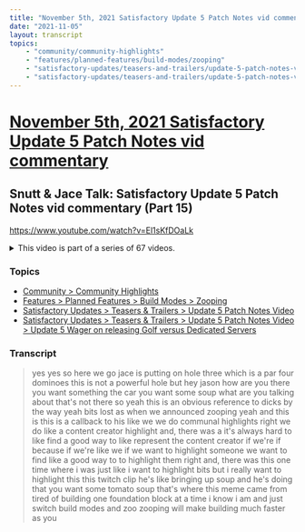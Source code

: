 ```yaml
---
title: "November 5th, 2021 Satisfactory Update 5 Patch Notes vid commentary Snutt & Jace Talk: Satisfactory Update 5 Patch Notes vid commentary (Part 15)"
date: "2021-11-05"
layout: transcript
topics:
    - "community/community-highlights"
    - "features/planned-features/build-modes/zooping"
    - "satisfactory-updates/teasers-and-trailers/update-5-patch-notes-video"
    - "satisfactory-updates/teasers-and-trailers/update-5-patch-notes-video/update-5-wager-on-releasing-golf-versus-dedicated-servers"
---
```

# [November 5th, 2021 Satisfactory Update 5 Patch Notes vid commentary](../2021-11-05.md)
## Snutt & Jace Talk: Satisfactory Update 5 Patch Notes vid commentary (Part 15)
https://www.youtube.com/watch?v=El1sKfDOaLk
<details>
<summary>This video is part of a series of 67 videos.</summary>

* [November 5th, 2021 Satisfactory Update 5 Patch Notes vid commentary Snutt & Jace Talk: Satisfactory Update 5 Patch Notes vid commentary (Part 1)](./yt-6xKMiQJdZxg.md) [https://www.youtube.com/watch?v=6xKMiQJdZxg](https://www.youtube.com/watch?v=6xKMiQJdZxg)
* [November 5th, 2021 Satisfactory Update 5 Patch Notes vid commentary Snutt & Jace Talk: Satisfactory Update 5 Patch Notes vid commentary (Part 2)](./yt-1_ztVB3V2M0.md) [https://www.youtube.com/watch?v=1_ztVB3V2M0](https://www.youtube.com/watch?v=1_ztVB3V2M0)
* [November 5th, 2021 Satisfactory Update 5 Patch Notes vid commentary Snutt & Jace Talk: Satisfactory Update 5 Patch Notes vid commentary (Part 3)](./yt-FpTOxMOD6LU.md) [https://www.youtube.com/watch?v=FpTOxMOD6LU](https://www.youtube.com/watch?v=FpTOxMOD6LU)
* November 5th, 2021 Satisfactory Update 5 Patch Notes vid commentary Snutt & Jace Talk: Satisfactory Update 5 Patch Notes vid commentary (Part 4) [https://www.youtube.com/watch?v=OR-FkU0jKCs](https://www.youtube.com/watch?v=OR-FkU0jKCs)
* [November 5th, 2021 Satisfactory Update 5 Patch Notes vid commentary Snutt & Jace Talk: Satisfactory Update 5 Patch Notes vid commentary (Part 5)](./yt-xqrU7puoJ6M.md) [https://www.youtube.com/watch?v=xqrU7puoJ6M](https://www.youtube.com/watch?v=xqrU7puoJ6M)
* [November 5th, 2021 Satisfactory Update 5 Patch Notes vid commentary Snutt & Jace Talk: Satisfactory Update 5 Patch Notes vid commentary (Part 6)](./yt-qctd_zBTGqw.md) [https://www.youtube.com/watch?v=qctd_zBTGqw](https://www.youtube.com/watch?v=qctd_zBTGqw)
* [November 5th, 2021 Satisfactory Update 5 Patch Notes vid commentary Snutt & Jace Talk: Satisfactory Update 5 Patch Notes vid commentary (Part 7)](./yt-Z9FAXoysVuc.md) [https://www.youtube.com/watch?v=Z9FAXoysVuc](https://www.youtube.com/watch?v=Z9FAXoysVuc)
* [November 5th, 2021 Satisfactory Update 5 Patch Notes vid commentary Snutt & Jace Talk: Satisfactory Update 5 Patch Notes vid commentary (Part 8)](./yt-aZeqFJ1kQUQ.md) [https://www.youtube.com/watch?v=aZeqFJ1kQUQ](https://www.youtube.com/watch?v=aZeqFJ1kQUQ)
* [November 5th, 2021 Satisfactory Update 5 Patch Notes vid commentary Snutt & Jace Talk: Satisfactory Update 5 Patch Notes vid commentary (Part 9)](./yt-7ACxbeniulk.md) [https://www.youtube.com/watch?v=7ACxbeniulk](https://www.youtube.com/watch?v=7ACxbeniulk)
* [November 5th, 2021 Satisfactory Update 5 Patch Notes vid commentary Snutt & Jace Talk: Satisfactory Update 5 Patch Notes vid commentary (Part 10)](./yt-MI6L900el4w.md) [https://www.youtube.com/watch?v=MI6L900el4w](https://www.youtube.com/watch?v=MI6L900el4w)
* [November 5th, 2021 Satisfactory Update 5 Patch Notes vid commentary Snutt & Jace Talk: Satisfactory Update 5 Patch Notes vid commentary (Part 11)](./yt-MLoKz8ShCWs.md) [https://www.youtube.com/watch?v=MLoKz8ShCWs](https://www.youtube.com/watch?v=MLoKz8ShCWs)
* [November 5th, 2021 Satisfactory Update 5 Patch Notes vid commentary Snutt & Jace Talk: Satisfactory Update 5 Patch Notes vid commentary (Part 12)](./yt-bFyLzQZq4ys.md) [https://www.youtube.com/watch?v=bFyLzQZq4ys](https://www.youtube.com/watch?v=bFyLzQZq4ys)
* [November 5th, 2021 Satisfactory Update 5 Patch Notes vid commentary Snutt & Jace Talk: Satisfactory Update 5 Patch Notes vid commentary (Part 13)](./yt-vhvpoKYGVbM.md) [https://www.youtube.com/watch?v=vhvpoKYGVbM](https://www.youtube.com/watch?v=vhvpoKYGVbM)
* [November 5th, 2021 Satisfactory Update 5 Patch Notes vid commentary Snutt & Jace Talk: Satisfactory Update 5 Patch Notes vid commentary (Part 14)](./yt-hogdxF1ITbc.md) [https://www.youtube.com/watch?v=hogdxF1ITbc](https://www.youtube.com/watch?v=hogdxF1ITbc)
* [November 5th, 2021 Satisfactory Update 5 Patch Notes vid commentary Snutt & Jace Talk: Satisfactory Update 5 Patch Notes vid commentary (Part 16)](./yt-YFfud0NwaGk.md) [https://www.youtube.com/watch?v=YFfud0NwaGk](https://www.youtube.com/watch?v=YFfud0NwaGk)
* [November 5th, 2021 Satisfactory Update 5 Patch Notes vid commentary Snutt & Jace Talk: Satisfactory Update 5 Patch Notes vid commentary (Part 17)](./yt-n8kC_hOCn6o.md) [https://www.youtube.com/watch?v=n8kC_hOCn6o](https://www.youtube.com/watch?v=n8kC_hOCn6o)
* [November 5th, 2021 Satisfactory Update 5 Patch Notes vid commentary Snutt & Jace Talk: Satisfactory Update 5 Patch Notes vid commentary (Part 18)](./yt-gRzXwedez1c.md) [https://www.youtube.com/watch?v=gRzXwedez1c](https://www.youtube.com/watch?v=gRzXwedez1c)
* [November 5th, 2021 Satisfactory Update 5 Patch Notes vid commentary Snutt & Jace Talk: Satisfactory Update 5 Patch Notes vid commentary (Part 19)](./yt-LtlAjKscqog.md) [https://www.youtube.com/watch?v=LtlAjKscqog](https://www.youtube.com/watch?v=LtlAjKscqog)
* [November 5th, 2021 Satisfactory Update 5 Patch Notes vid commentary Snutt & Jace Talk: Satisfactory Update 5 Patch Notes vid commentary (Part 20)](./yt-VoLPxETf3gk.md) [https://www.youtube.com/watch?v=VoLPxETf3gk](https://www.youtube.com/watch?v=VoLPxETf3gk)
* [November 5th, 2021 Satisfactory Update 5 Patch Notes vid commentary Snutt & Jace Talk: Satisfactory Update 5 Patch Notes vid commentary (Part 21)](./yt-V26cfhOb7_4.md) [https://www.youtube.com/watch?v=V26cfhOb7_4](https://www.youtube.com/watch?v=V26cfhOb7_4)
* [November 5th, 2021 Satisfactory Update 5 Patch Notes vid commentary Snutt & Jace Talk: Satisfactory Update 5 Patch Notes vid commentary (Part 22)](./yt-MUbUmGOMOa8.md) [https://www.youtube.com/watch?v=MUbUmGOMOa8](https://www.youtube.com/watch?v=MUbUmGOMOa8)
* [November 5th, 2021 Satisfactory Update 5 Patch Notes vid commentary Snutt & Jace Talk: Satisfactory Update 5 Patch Notes vid commentary (Part 23)](./yt-Ixi57vdWK4o.md) [https://www.youtube.com/watch?v=Ixi57vdWK4o](https://www.youtube.com/watch?v=Ixi57vdWK4o)
* [November 5th, 2021 Satisfactory Update 5 Patch Notes vid commentary Snutt & Jace Talk: Satisfactory Update 5 Patch Notes vid commentary (Part 24)](./yt-bJtW1qSFmFw.md) [https://www.youtube.com/watch?v=bJtW1qSFmFw](https://www.youtube.com/watch?v=bJtW1qSFmFw)
* [November 5th, 2021 Satisfactory Update 5 Patch Notes vid commentary Snutt & Jace Talk: Satisfactory Update 5 Patch Notes vid commentary (Part 25)](./yt-isJvJl_wzYs.md) [https://www.youtube.com/watch?v=isJvJl_wzYs](https://www.youtube.com/watch?v=isJvJl_wzYs)
* [November 5th, 2021 Satisfactory Update 5 Patch Notes vid commentary Snutt & Jace Talk: Satisfactory Update 5 Patch Notes vid commentary (Part 26)](./yt-_N3g-EVfJl4.md) [https://www.youtube.com/watch?v=_N3g-EVfJl4](https://www.youtube.com/watch?v=_N3g-EVfJl4)
* [November 5th, 2021 Satisfactory Update 5 Patch Notes vid commentary Snutt & Jace Talk: Satisfactory Update 5 Patch Notes vid commentary (Part 27)](./yt-V4Xb7i8jMww.md) [https://www.youtube.com/watch?v=V4Xb7i8jMww](https://www.youtube.com/watch?v=V4Xb7i8jMww)
* [November 5th, 2021 Satisfactory Update 5 Patch Notes vid commentary Snutt & Jace Talk: Satisfactory Update 5 Patch Notes vid commentary (Part 28)](./yt-vefTYgnFi7k.md) [https://www.youtube.com/watch?v=vefTYgnFi7k](https://www.youtube.com/watch?v=vefTYgnFi7k)
* [November 5th, 2021 Satisfactory Update 5 Patch Notes vid commentary Snutt & Jace Talk: Satisfactory Update 5 Patch Notes vid commentary (Part 29)](./yt-h8vA38spFYc.md) [https://www.youtube.com/watch?v=h8vA38spFYc](https://www.youtube.com/watch?v=h8vA38spFYc)
* [November 5th, 2021 Satisfactory Update 5 Patch Notes vid commentary Snutt & Jace Talk: Satisfactory Update 5 Patch Notes vid commentary (Part 30)](./yt-5sEwd8nO5Ck.md) [https://www.youtube.com/watch?v=5sEwd8nO5Ck](https://www.youtube.com/watch?v=5sEwd8nO5Ck)
* November 5th, 2021 Satisfactory Update 5 Patch Notes vid commentary Snutt & Jace Talk: Satisfactory Update 5 Patch Notes vid commentary (Part 31) [https://www.youtube.com/watch?v=gND0YVdujU8](https://www.youtube.com/watch?v=gND0YVdujU8)
* [November 5th, 2021 Satisfactory Update 5 Patch Notes vid commentary Snutt & Jace Talk: Satisfactory Update 5 Patch Notes vid commentary (Part 32)](./yt-QvJr2UFkIa4.md) [https://www.youtube.com/watch?v=QvJr2UFkIa4](https://www.youtube.com/watch?v=QvJr2UFkIa4)
* [November 5th, 2021 Satisfactory Update 5 Patch Notes vid commentary Snutt & Jace Talk: Satisfactory Update 5 Patch Notes vid commentary (Part 33)](./yt-baA6Zs8fq1I.md) [https://www.youtube.com/watch?v=baA6Zs8fq1I](https://www.youtube.com/watch?v=baA6Zs8fq1I)
* [November 5th, 2021 Satisfactory Update 5 Patch Notes vid commentary Snutt & Jace Talk: Satisfactory Update 5 Patch Notes vid commentary (Part 34)](./yt-a4CeP8wjZ0U.md) [https://www.youtube.com/watch?v=a4CeP8wjZ0U](https://www.youtube.com/watch?v=a4CeP8wjZ0U)
* [November 5th, 2021 Satisfactory Update 5 Patch Notes vid commentary Snutt & Jace Talk: Satisfactory Update 5 Patch Notes vid commentary (Part 35)](./yt-gAZJCKcLbMA.md) [https://www.youtube.com/watch?v=gAZJCKcLbMA](https://www.youtube.com/watch?v=gAZJCKcLbMA)
* [November 5th, 2021 Satisfactory Update 5 Patch Notes vid commentary Snutt & Jace Talk: Satisfactory Update 5 Patch Notes vid commentary (Part 36)](./yt-CfvrpfZdRQI.md) [https://www.youtube.com/watch?v=CfvrpfZdRQI](https://www.youtube.com/watch?v=CfvrpfZdRQI)
* [November 5th, 2021 Satisfactory Update 5 Patch Notes vid commentary Snutt & Jace Talk: Satisfactory Update 5 Patch Notes vid commentary (Part 37)](./yt-o4WzAPUM30g.md) [https://www.youtube.com/watch?v=o4WzAPUM30g](https://www.youtube.com/watch?v=o4WzAPUM30g)
* [November 5th, 2021 Satisfactory Update 5 Patch Notes vid commentary Snutt & Jace Talk: Satisfactory Update 5 Patch Notes vid commentary (Part 38)](./yt-ET97RxecUtY.md) [https://www.youtube.com/watch?v=ET97RxecUtY](https://www.youtube.com/watch?v=ET97RxecUtY)
* [November 5th, 2021 Satisfactory Update 5 Patch Notes vid commentary Snutt & Jace Talk: Satisfactory Update 5 Patch Notes vid commentary (Part 39)](./yt-s9CX-c49wbg.md) [https://www.youtube.com/watch?v=s9CX-c49wbg](https://www.youtube.com/watch?v=s9CX-c49wbg)
* [November 5th, 2021 Satisfactory Update 5 Patch Notes vid commentary Snutt & Jace Talk: Satisfactory Update 5 Patch Notes vid commentary (Part 40)](./yt-WlZMe96MtL4.md) [https://www.youtube.com/watch?v=WlZMe96MtL4](https://www.youtube.com/watch?v=WlZMe96MtL4)
* [November 5th, 2021 Satisfactory Update 5 Patch Notes vid commentary Snutt & Jace Talk: Satisfactory Update 5 Patch Notes vid commentary (Part 41)](./yt-cFcsFpeNWfE.md) [https://www.youtube.com/watch?v=cFcsFpeNWfE](https://www.youtube.com/watch?v=cFcsFpeNWfE)
* [November 5th, 2021 Satisfactory Update 5 Patch Notes vid commentary Snutt & Jace Talk: Satisfactory Update 5 Patch Notes vid commentary (Part 42)](./yt-FwfGEhrC9Ns.md) [https://www.youtube.com/watch?v=FwfGEhrC9Ns](https://www.youtube.com/watch?v=FwfGEhrC9Ns)
* [November 5th, 2021 Satisfactory Update 5 Patch Notes vid commentary Snutt & Jace Talk: Satisfactory Update 5 Patch Notes vid commentary (Part 43)](./yt-Y8yizV_opTI.md) [https://www.youtube.com/watch?v=Y8yizV_opTI](https://www.youtube.com/watch?v=Y8yizV_opTI)
* [November 5th, 2021 Satisfactory Update 5 Patch Notes vid commentary Snutt & Jace Talk: Satisfactory Update 5 Patch Notes vid commentary (Part 44)](./yt-8NxB_aqhf1Q.md) [https://www.youtube.com/watch?v=8NxB_aqhf1Q](https://www.youtube.com/watch?v=8NxB_aqhf1Q)
* [November 5th, 2021 Satisfactory Update 5 Patch Notes vid commentary Snutt & Jace Talk: Satisfactory Update 5 Patch Notes vid commentary (Part 45)](./yt-M_DXntDjmck.md) [https://www.youtube.com/watch?v=M_DXntDjmck](https://www.youtube.com/watch?v=M_DXntDjmck)
* [November 5th, 2021 Satisfactory Update 5 Patch Notes vid commentary Snutt & Jace Talk: Satisfactory Update 5 Patch Notes vid commentary (Part 46)](./yt-sT8XAmIhbKw.md) [https://www.youtube.com/watch?v=sT8XAmIhbKw](https://www.youtube.com/watch?v=sT8XAmIhbKw)
* [November 5th, 2021 Satisfactory Update 5 Patch Notes vid commentary Snutt & Jace Talk: Satisfactory Update 5 Patch Notes vid commentary (Part 47)](./yt-S6ibDSVDct4.md) [https://www.youtube.com/watch?v=S6ibDSVDct4](https://www.youtube.com/watch?v=S6ibDSVDct4)
* [November 5th, 2021 Satisfactory Update 5 Patch Notes vid commentary Snutt & Jace Talk: Satisfactory Update 5 Patch Notes vid commentary (Part 48)](./yt-yXt0i77bv6k.md) [https://www.youtube.com/watch?v=yXt0i77bv6k](https://www.youtube.com/watch?v=yXt0i77bv6k)
* [November 5th, 2021 Satisfactory Update 5 Patch Notes vid commentary Snutt & Jace Talk: Satisfactory Update 5 Patch Notes vid commentary (Part 49)](./yt-38bpEG2E0Bo.md) [https://www.youtube.com/watch?v=38bpEG2E0Bo](https://www.youtube.com/watch?v=38bpEG2E0Bo)
* [November 5th, 2021 Satisfactory Update 5 Patch Notes vid commentary Snutt & Jace Talk: Satisfactory Update 5 Patch Notes vid commentary (Part 50)](./yt-hRK1QOCGd_E.md) [https://www.youtube.com/watch?v=hRK1QOCGd_E](https://www.youtube.com/watch?v=hRK1QOCGd_E)
* [November 5th, 2021 Satisfactory Update 5 Patch Notes vid commentary Snutt & Jace Talk: Satisfactory Update 5 Patch Notes vid commentary (Part 51)](./yt-FB0ataMyHNU.md) [https://www.youtube.com/watch?v=FB0ataMyHNU](https://www.youtube.com/watch?v=FB0ataMyHNU)
* November 5th, 2021 Satisfactory Update 5 Patch Notes vid commentary Snutt & Jace Talk: Satisfactory Update 5 Patch Notes vid commentary (Part 52) [https://www.youtube.com/watch?v=ljR1M_c10oQ](https://www.youtube.com/watch?v=ljR1M_c10oQ)
* [November 5th, 2021 Satisfactory Update 5 Patch Notes vid commentary Snutt & Jace Talk: Satisfactory Update 5 Patch Notes vid commentary (Part 53)](./yt-W0s_645Ih6U.md) [https://www.youtube.com/watch?v=W0s_645Ih6U](https://www.youtube.com/watch?v=W0s_645Ih6U)
* [November 5th, 2021 Satisfactory Update 5 Patch Notes vid commentary Snutt & Jace Talk: Satisfactory Update 5 Patch Notes vid commentary (Part 54)](./yt-4hDgbahf518.md) [https://www.youtube.com/watch?v=4hDgbahf518](https://www.youtube.com/watch?v=4hDgbahf518)
* [November 5th, 2021 Satisfactory Update 5 Patch Notes vid commentary Snutt & Jace Talk: Satisfactory Update 5 Patch Notes vid commentary (Part 55)](./yt-d-UZfE4Jx2k.md) [https://www.youtube.com/watch?v=d-UZfE4Jx2k](https://www.youtube.com/watch?v=d-UZfE4Jx2k)
* [November 5th, 2021 Satisfactory Update 5 Patch Notes vid commentary Snutt & Jace Talk: Satisfactory Update 5 Patch Notes vid commentary (Part 56)](./yt-alwvU40sUA0.md) [https://www.youtube.com/watch?v=alwvU40sUA0](https://www.youtube.com/watch?v=alwvU40sUA0)
* [November 5th, 2021 Satisfactory Update 5 Patch Notes vid commentary Snutt & Jace Talk: Satisfactory Update 5 Patch Notes vid commentary (Part 57)](./yt-cIBiRLVPSKA.md) [https://www.youtube.com/watch?v=cIBiRLVPSKA](https://www.youtube.com/watch?v=cIBiRLVPSKA)
* [November 5th, 2021 Satisfactory Update 5 Patch Notes vid commentary Snutt & Jace Talk: Satisfactory Update 5 Patch Notes vid commentary (Part 58)](./yt-u5Xsk8BfRfc.md) [https://www.youtube.com/watch?v=u5Xsk8BfRfc](https://www.youtube.com/watch?v=u5Xsk8BfRfc)
* [November 5th, 2021 Satisfactory Update 5 Patch Notes vid commentary Snutt & Jace Talk: Satisfactory Update 5 Patch Notes vid commentary (Part 59)](./yt-uPDk0K7nm-o.md) [https://www.youtube.com/watch?v=uPDk0K7nm-o](https://www.youtube.com/watch?v=uPDk0K7nm-o)
* [November 5th, 2021 Satisfactory Update 5 Patch Notes vid commentary Snutt & Jace Talk: Satisfactory Update 5 Patch Notes vid commentary (Part 60)](./yt-SMQpStxDpNs.md) [https://www.youtube.com/watch?v=SMQpStxDpNs](https://www.youtube.com/watch?v=SMQpStxDpNs)
* [November 5th, 2021 Satisfactory Update 5 Patch Notes vid commentary Snutt & Jace Talk: Satisfactory Update 5 Patch Notes vid commentary (Part 61)](./yt-glZYmjXGsTI.md) [https://www.youtube.com/watch?v=glZYmjXGsTI](https://www.youtube.com/watch?v=glZYmjXGsTI)
* [November 5th, 2021 Satisfactory Update 5 Patch Notes vid commentary Snutt & Jace Talk: Satisfactory Update 5 Patch Notes vid commentary (Part 62)](./yt-4YG1dbFkhVM.md) [https://www.youtube.com/watch?v=4YG1dbFkhVM](https://www.youtube.com/watch?v=4YG1dbFkhVM)
* [November 5th, 2021 Satisfactory Update 5 Patch Notes vid commentary Snutt & Jace Talk: Satisfactory Update 5 Patch Notes vid commentary (Part 63)](./yt-EzTRXGJ57ho.md) [https://www.youtube.com/watch?v=EzTRXGJ57ho](https://www.youtube.com/watch?v=EzTRXGJ57ho)
* [November 5th, 2021 Satisfactory Update 5 Patch Notes vid commentary Snutt & Jace Talk: Satisfactory Update 5 Patch Notes vid commentary (Part 64)](./yt-De-HGZvt87k.md) [https://www.youtube.com/watch?v=De-HGZvt87k](https://www.youtube.com/watch?v=De-HGZvt87k)
* [November 5th, 2021 Satisfactory Update 5 Patch Notes vid commentary Snutt & Jace Talk: Satisfactory Update 5 Patch Notes vid commentary (Part 65)](./yt-Rv17b9FRyvY.md) [https://www.youtube.com/watch?v=Rv17b9FRyvY](https://www.youtube.com/watch?v=Rv17b9FRyvY)
* [November 5th, 2021 Satisfactory Update 5 Patch Notes vid commentary Snutt & Jace Talk: Satisfactory Update 5 Patch Notes vid commentary (Part 66)](./yt-tY6Aj8wNVaE.md) [https://www.youtube.com/watch?v=tY6Aj8wNVaE](https://www.youtube.com/watch?v=tY6Aj8wNVaE)
* [November 5th, 2021 Satisfactory Update 5 Patch Notes vid commentary Snutt & Jace Talk: Satisfactory Update 5 Patch Notes vid commentary (Part 67)](./yt-sSjSkOu19OM.md) [https://www.youtube.com/watch?v=sSjSkOu19OM](https://www.youtube.com/watch?v=sSjSkOu19OM)
* [November 5th, 2021 Satisfactory Update 5 Patch Notes vid commentary Snutt & Jace Talk: Satisfactory Update 5 Patch Notes vid commentary (Part 68)](./yt-kgYHTAd18Pc.md) [https://www.youtube.com/watch?v=kgYHTAd18Pc](https://www.youtube.com/watch?v=kgYHTAd18Pc)
</details>


### Topics
* [Community > Community Highlights](../topics/community/community-highlights.md)
* [Features > Planned Features > Build Modes > Zooping](../topics/features/planned-features/build-modes/zooping.md)
* [Satisfactory Updates > Teasers & Trailers > Update 5 Patch Notes Video](../topics/satisfactory-updates/teasers-and-trailers/update-5-patch-notes-video.md)
* [Satisfactory Updates > Teasers & Trailers > Update 5 Patch Notes Video > Update 5 Wager on releasing Golf versus Dedicated Servers](../topics/satisfactory-updates/teasers-and-trailers/update-5-patch-notes-video/update-5-wager-on-releasing-golf-versus-dedicated-servers.md)

### Transcript

> yes yes so here we go jace is putting on hole three which is a par four dominoes this is not a powerful hole but hey jason how are you there you want something the car you want some soup what are you talking about that's not there so yeah this is an obvious reference to dicks by the way yeah bits lost as when we announced zooping yeah and this is this is a callback to his like we we do communal highlights right we do like a content creator highlight and, there was a it's always hard to like find a good way to like represent the content creator if we're if because if we're like we if we want to highlight someone we want to find like a good way to to highlight them right and, there was this one time where i was just like i want to highlight bits but i really want to highlight this this twitch clip he's like bringing up soup and he's doing that you want some tomato soup that's where this meme came from tired of building one foundation block at a time i know i am and just switch build modes and zoo zooping will make building much faster as you
